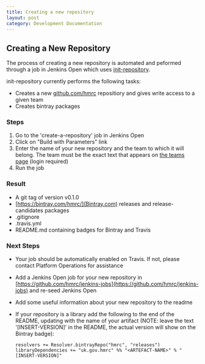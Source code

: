 ```yaml
---
title: Creating a new repository
layout: post
category: Development Documentation
---
```


## Creating a New Repository
The process of creating a new repository is automated and peformed through a job in Jenkins Open which uses [init-repository](https://github.com/hmrc/init-repository).

init-repository currently performs the following tasks:

- Creates a new [github.com/hmrc](https://github.com/hmrc) repositiory and gives write access to a given team
- Creates bintray packages

### Steps
1. Go to the 'create-a-repository' job in Jenkins Open
2. Click on "Build with Parameters" link
2. Enter the name of your new repository and the team to which it will belong. The team must be the exact text that appears on [the teams page](https://github.com/orgs/hmrc/teams) (login required)
3. Run the job

### Result
- A git tag of version v0.1.0
- [https://bintray.com/hmrc/](Bintray.com) releases and release-candidates packages 
- .gitignore
- .travis.yml
- README.md containing badges for Bintray and Travis

### Next Steps
- Your job should be automatically enabled on Travis. If not, please contact Platform Operations for assistance
- Add a Jenkins Open job for your new repository in [https://github.com/hmrc/jenkins-jobs](https://github.com/hmrc/jenkins-jobs) and re-seed Jenkins Open
- Add some useful information about your new repository to the readme
- If your repository is a library add the following to the end of the README, updating <ARTEFACT-NAME> with the name of your artifact (NOTE: leave the text '[INSERT-VERSION]' in the README, the actual version will show on the Bintray badge):

      resolvers += Resolver.bintrayRepo("hmrc", "releases")
      libraryDependencies += "uk.gov.hmrc" %% "<ARTEFACT-NAME>" % "[INSERT-VERSION]"
    
    
